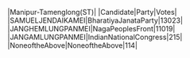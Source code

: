  
|Manipur-Tamenglong(ST)|
|Candidate|Party|Votes|
|SAMUELJENDAIKAMEI|BharatiyaJanataParty|13023|
|JANGHEMLUNGPANMEI|NagaPeoplesFront|11019|
|JANGAMLUNGPANMEI|IndianNationalCongress|215|
|NoneoftheAbove|NoneoftheAbove|114|
